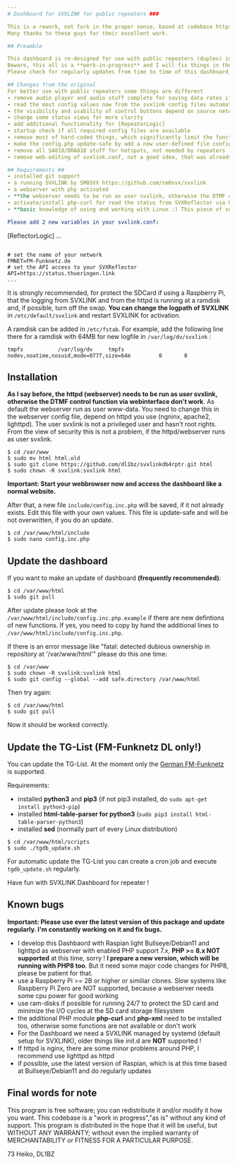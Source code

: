 ```yaml
---
# Dashboard for SVXLINK for public repeaters ###

This is a rework, not fork in the proper sense, based at codebase https://github.com/FM-POLAND/hs_dashboard_pi (created by SP2ONG, SP0DZ).
Many thanks to these guys for their excellent work.

## Preamble

This dashboard is re-designed for use with public repeaters (duplex) in hamradio, less for hotspots (I mean FM-simplex systems, but it works too).
Beware, this all is a **work-in-progress** and I will fix things in the code.
Please check for regularly updates from time to time of this dashboard, so please keep it up-to-date.

## Changes from the original
For better use with public repeaters some things are different
- remove audio player and audio stuff complete for saving data rates if the repeater has only a network connection like LTE
- read the most config values now from the svxlink config files automatic
- the visibility and usability of control buttons depend on source network/source IP (private networks or public internet) for making the dashboard accessible from internet (if needed)
- change some status views for more clarity
- add additional functionality for [RepeaterLogic]
- startup check if all required config files are available
- remove most of hard-coded things, which significantly limit the functionality for flexible use
- make the config.php update-safe by add a new user-defined file config.inc.php
- remove all SA818/DRA818 stuff for hotspots, not needed by repeaters
- remove web-editing of svxlink.conf, not a good idea, that was already a dangerous thing with PiStar

## Requirements ##
- installed git support
- a running SVXLINK by SM0SVX https://github.com/sm0svx/svxlink
- a webserver with php activated
- **the webserver needs to be run as user svxlink, otherwise the DTMF controls via webinterface will be not working**
- activate/install php-curl for read the status from SVXReflector via his API
- **basic knowledge of using and working with Linux :) This piece of software is not plug'n'play !**

Please add 2 new variables in your svxlink.conf:
```
[ReflectorLogic]
...
```

# set the name of your network
FMNET=FM-Funknetz.de
# set the API access to your SVXReflector
API=https://status.thueringen.link
...
```

It is strongly recommended, for protect the SDCard if using a Raspberry Pi, that the logging from SVXLINK and from the httpd is running at a ramdisk and, if possible, turn off the swap.
**You can change the logpath of SVXLINK** in ``/etc/default/svxlink`` and restart SVXLINK for activation.

A ramdisk can be added in ``/etc/fstab``. For example, add the following line there for a ramdisk with 64MB for new logfile in ``/var/log/dv/svxlink`` :

```
tmpfs           /var/log/dv     tmpfs   nodev,noatime,nosuid,mode=0777,size=64m         0       0
```

## Installation ##

**As I say before, the httpd (webserver) needs to be run as user svxlink, otherwise the DTMF control function via webinterface don't work**.
As default the webserver run as user www-data.
You need to change this in the webserver config file, depend on httpd you use (ngninx, apache2, lighttpd).
The user svxlink is not a privileged user and hasn't root rights. From the view of security this is not a problem, if the httpd/webserver runs as user svxlink.

```
$ cd /var/www
$ sudo mv html html.old
$ sudo git clone https://github.com/dl1bz/svxlinkdb4rptr.git html
$ sudo chown -R svxlink:svxlink html
```

**Important: Start your webbrowser now and access the dashboard like a normal website.**

After that, a new file ``include/config.inc.php`` will be saved, if it not already exists.
Edit this file with your own values. This file is update-safe and will be not overwritten, if you do an update.
```
$ cd /var/www/html/include
$ sudo nano config.inc.php
```

## Update the dashboard ##

If you want to make an update of dashboard **(frequently recommended)**:
```
$ cd /var/www/html
$ sudo git pull
```

After update please look at the ``/var/www/html/include/config.inc.php.example`` if there are new defintions of new functions.
If yes, you need to copy by hand the additional lines to ``/var/www/html/include/config.inc.php``.

If there is an error message like "fatal: detected dubious ownership in repository at '/var/www/html'" please do this one time:
```
$ cd /var/www
$ sudo chown -R svxlink:svxlink html
$ sudo git config --global --add safe.directory /var/www/html
```
Then try again:
```
$ cd /var/www/html
$ sudo git pull
```
Now it should be worked correctly.

## Update the TG-List (FM-Funknetz DL only!) ##

You can update the TG-List. At the moment only the [German FM-Funknetz](https://fm-funknetz.de/) is supported.

Requirements:
- installed **python3** and **pip3** (if not pip3 installed, do ``sudo apt-get install python3-pip``)
- installed **html-table-parser for python3** (``sudo pip3 install html-table-parser-python3``)
- installed **sed** (normally part of every Linux distribution)

```
$ cd /var/www/html/scripts
$ sudo ./tgdb_update.sh
```
For automatic update the TG-List you can create a cron job and execute ``tgdb_update.sh`` regularly.

Have fun with SVXLINK Dashboard for repeater !

## Known bugs

**Important: Please use ever the latest version of this package and update regularly. I'm constantly working on it and fix bugs.**

- I develop this Dashbaord with Raspian light Bullseye/Debian11 and lighttpd as webserver with enabled PHP support 7.x, **PHP >= 8.x NOT supported** at this time, sorry ! **I prepare a new version, which will be running with PHP8 too**. But it need some major code changes for PHP8, please be patient for that.
- use a Raspberry Pi >= 2B or higher or similiar clones. Slow systems like Raspberry Pi Zero are NOT supported, because a webserver needs some cpu power for good working
- use ram-disks if possible for running 24/7 to protect the SD card and minimize the I/O cycles at the SD card storage filesystem
- the additional PHP module **php-curl** and **php-xml** need to be installed too, otherwise some functions are not available or don't work
- For the Dashboard we need a SVXLINK managed by systemd (default setup for SVXLINK), older things like init.d are **NOT** supported !
- If httpd is nginx, there are some minor problems around PHP, I recommend use lighttpd as httpd
- if possible, use the latest version of Raspian, which is at this time based at Bullseye/Debian11 and do regularly updates

## Final words for note ##
This program is free software; you can redistribute it and/or modify it how you want.
This codebase is a "work in progress","as is" without any kind of support.
This program is distributed in the hope that it will be useful, but WITHOUT ANY WARRANTY; without even the implied warranty of MERCHANTABILITY or FITNESS FOR A PARTICULAR PURPOSE.

73 Heiko, DL1BZ
